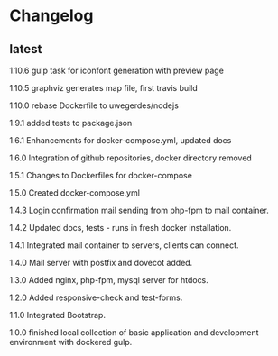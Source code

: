 # Changelog

## latest

1.10.6
gulp task for iconfont generation with preview page

1.10.5
graphviz generates map file, first travis build

1.10.0
rebase Dockerfile to uwegerdes/nodejs

1.9.1
added tests to package.json

1.6.1
Enhancements for docker-compose.yml, updated docs

1.6.0
Integration of github repositories, docker directory removed

1.5.1
Changes to Dockerfiles for docker-compose

1.5.0
Created docker-compose.yml

1.4.3
Login confirmation mail sending from php-fpm to mail container.

1.4.2
Updated docs, tests - runs in fresh docker installation.

1.4.1
Integrated mail container to servers, clients can connect.

1.4.0
Mail server with postfix and dovecot added.

1.3.0
Added nginx, php-fpm, mysql server for htdocs.

1.2.0
Added responsive-check and test-forms.

1.1.0
Integrated Bootstrap.

1.0.0
finished local collection of basic application and development environment with dockered gulp.
